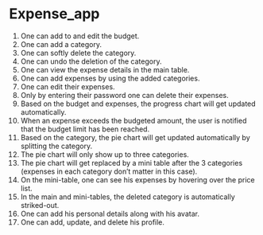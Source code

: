 # Expense_app

1.	One can add to and edit the budget.
2.	One can add a category.
3.	One can softly delete the category.
4.	One can undo the deletion of the category.
5.	One can view the expense details in the main table.
6.	One can add expenses by using the added categories.
7.	One can edit their expenses.
8.	Only by entering their password one can delete their expenses.
9.	Based on the budget and expenses, the progress chart will get updated automatically.
10.	When an expense exceeds the budgeted amount, the user is notified that the budget limit has been reached.
11.	Based on the category, the pie chart will get updated automatically by splitting the category.
12.	The pie chart will only show up to three categories.
13.	The pie chart will get replaced by a mini table after the 3 categories (expenses in each category don’t matter in this case).
14.	On the mini-table, one can see his expenses by hovering over the price list.
15.	In the main and mini-tables, the deleted category is automatically striked-out.
16.	One can add his personal details along with his avatar.
17.	One can add, update, and delete his profile.

